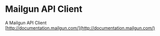 # Mailgun API Client

A Mailgun API Client  
[http://documentation.mailgun.com/](http://documentation.mailgun.com/)


